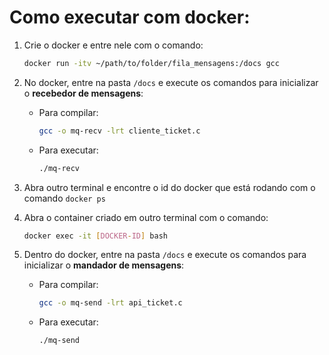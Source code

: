 # Como executar com docker:

1. Crie o docker e entre nele com o comando:
    ``` sh
    docker run -itv ~/path/to/folder/fila_mensagens:/docs gcc
    ```
1. No docker, entre na pasta `/docs` e execute os comandos para inicializar o **recebedor de mensagens**: 
    * Para compilar:
        ``` sh
        gcc -o mq-recv -lrt cliente_ticket.c
        ```
    * Para executar:
        ``` sh
        ./mq-recv
        ```

1. Abra outro terminal e encontre o id do docker que está rodando com o comando `docker ps`

1. Abra o container criado em outro terminal com o comando:
    ``` sh
    docker exec -it [DOCKER-ID] bash
    ```
1. Dentro do docker, entre na pasta `/docs` e execute os comandos para inicializar o **mandador de mensagens**:
    * Para compilar:
        ``` sh
        gcc -o mq-send -lrt api_ticket.c
        ```
    * Para executar:
        ``` sh
        ./mq-send
        ```